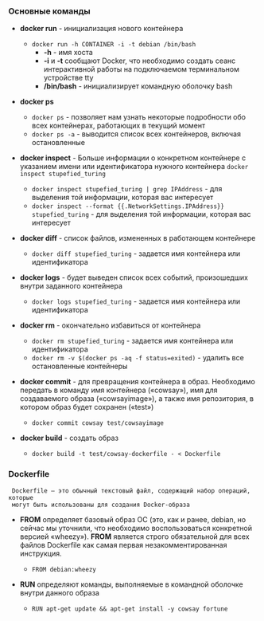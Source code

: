 ### Основные команды

- **docker run** - инициализация нового контейнера
  - `docker run -h CONTAINER -i -t debian /bin/bash`	
	  - **-h** -  имя хоста
	  - **-i** и **-t** сообщают Docker, что необходимо создать сеанс интерактивной работы на подключаемом терминальном устройстве tty
	  - **/bin/bash** - инициализирует командную оболочку bash
  
- **docker ps** 
	- `docker ps` - позволяет нам узнать некоторые подробности обо всех контейнерах, работающих в текущий момент
	- `docker ps -a` - выводится список всех контейнеров, включая остановленные

- **docker inspect** - Больше информации о конкретном контейнере с указанием имени или идентификатора нужного контейнера `docker inspect stupefied_turing`
	- `docker inspect stupefied_turing | grep IPAddress` - для выделения той информации, которая вас интересует
	- `docker inspect --format {{.NetworkSettings.IPAddress}} stupefied_turing` - для выделения той информации, которая вас интересует
	
- **docker diff** -  список файлов, измененных в работающем контейнере     
	-  `docker diff stupefied_turing` - задается имя контейнера или идентификатора  
	
- **docker logs** - будет выведен список всех событий, произошедших внутри заданного контейнера	    
	- `docker logs stupefied_turing` - задается имя контейнера или идентификатора        
	
- **docker rm**	- окончательно избавиться от контейнера
	- `docker rm stupefied_turing` - задается имя контейнера или идентификатора
	- `docker rm -v $(docker ps -aq -f status=exited)` - удалить все остановленные контейнеры
	
- **docker commit**	- для превращения контейнера в образ. Необходимо передать в команду имя контейнера
                       («cowsay»), имя для создаваемого образа («cowsayimage»), а также имя
                        репозитория, в котором образ будет сохранен («test»)
	- `docker commit cowsay test/cowsayimage`                        
	
- **docker build** - создать образ	
	- `docker build -t test/cowsay-dockerfile - < Dockerfile`
	
### Dockerfile	
	
```text
 Dockerfile – это обычный текстовый файл, содержащий набор операций, которые
 могут быть использованы для создания Docker-образа	
```

- **FROM** определяет базовый образ ОС (это, как и ранее, debian, но сейчас мы уточнили, что необходимо воспользоваться конкретной версией «wheezy»).
  **FROM** является строго обязательной для всех файлов Dockerfile как самая первая незакомментированная инструкция. 
	- `FROM debian:wheezy`  	
	
- **RUN** определяют команды, выполняемые в командной оболочке внутри данного образа	
	- `RUN apt-get update && apt-get install -y cowsay fortune`
	